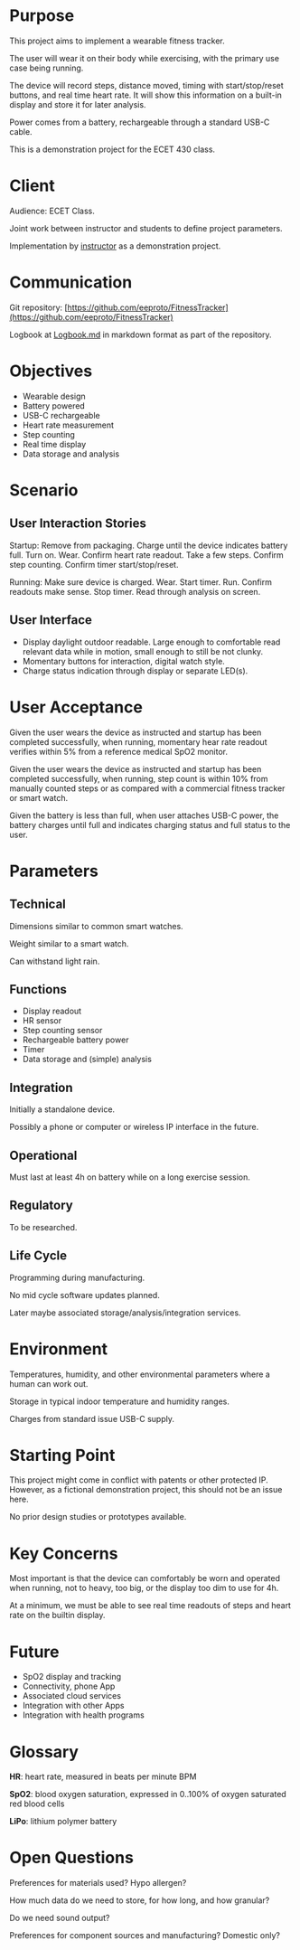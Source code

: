 # Purpose

This project aims to implement a wearable fitness tracker.

The user will wear it on their body while exercising, with the primary use case being running. 

The device will record steps, distance moved, timing with start/stop/reset buttons, and real time heart rate. It will show this information on a built-in display and store it for later analysis.

Power comes from a battery, rechargeable through a standard USB-C cable.

This is a demonstration project for the ECET 430 class.

# Client

Audience: ECET Class.

Joint work between instructor and students to define project parameters.

Implementation by [instructor](mailto:christian.hansis@njit.edu) as a demonstration project.

# Communication

Git repository: [https://github.com/eeproto/FitnessTracker](https://github.com/eeproto/FitnessTracker)

Logbook at [Logbook.md](https://github.com/eeproto/FitnessTracker/blob/main/documentation/Logbook.md) in markdown format as part of the repository.

# Objectives

- Wearable design
- Battery powered
- USB-C rechargeable
- Heart rate measurement
- Step counting
- Real time display
- Data storage and analysis

# Scenario

## User Interaction Stories

Startup: Remove from packaging. Charge until the device indicates battery full. Turn on. Wear. Confirm heart rate readout. Take a few steps. Confirm step counting. Confirm timer start/stop/reset.

Running: Make sure device is charged. Wear. Start timer. Run. Confirm readouts make sense. Stop timer. Read through analysis on screen.

## User Interface

- Display daylight outdoor readable. Large enough to comfortable read relevant data while in motion, small enough to still be not clunky.
- Momentary buttons for interaction, digital watch style.
- Charge status indication through display or separate LED(s).

# User Acceptance

Given the user wears the device as instructed and startup has been completed successfully, when running, momentary hear rate readout verifies within 5% from a reference medical SpO2 monitor.

Given the user wears the device as instructed and startup has been completed successfully, when running, step count is within 10% from manually counted steps or as compared with a commercial fitness tracker or smart watch.

Given the battery is less than full, when user attaches USB-C power, the battery charges until full and indicates charging status and full status to the user.

# Parameters

## Technical

Dimensions similar to common smart watches.

Weight similar to a smart watch.

Can withstand light rain.

## Functions

- Display readout
- HR sensor
- Step counting sensor
- Rechargeable battery power
- Timer
- Data storage and (simple) analysis

## Integration

Initially a standalone device.

Possibly a phone or computer or wireless IP interface in the future.

## Operational

Must last at least 4h on battery while on a long exercise session.

## Regulatory

To be researched.

## Life Cycle

Programming during manufacturing.

No mid cycle software updates planned.

Later maybe associated storage/analysis/integration services.

# Environment

Temperatures, humidity, and other environmental parameters where a human can work out.

Storage in typical indoor temperature and humidity ranges.

Charges from standard issue USB-C supply.

# Starting Point

This project might come in conflict with patents or other protected IP. However, as a fictional demonstration project, this should not be an issue here.

No prior design studies or prototypes available.

# Key Concerns

Most important is that the device can comfortably be worn and operated when running, not to heavy, too big, or the display too dim to use for 4h.

At a minimum, we must be able to see real time readouts of steps and heart rate on the builtin display.

# Future

- SpO2 display and tracking
- Connectivity, phone App
- Associated cloud services
- Integration with other Apps
- Integration with health programs

# Glossary

**HR**: heart rate, measured in beats per minute BPM

**SpO2**: blood oxygen saturation, expressed in 0..100% of oxygen saturated red blood cells

**LiPo**: lithium polymer battery

# Open Questions

Preferences for materials used? Hypo allergen?

How much data do we need to store, for how long, and how granular?

Do we need sound output?

Preferences for component sources and manufacturing? Domestic only?
